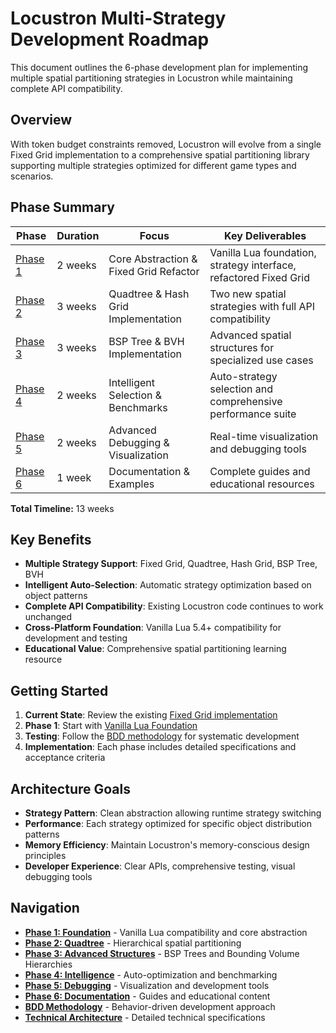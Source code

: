 # Locustron Multi-Strategy Development Roadmap

This document outlines the 6-phase development plan for implementing multiple spatial partitioning strategies in Locustron while maintaining complete API compatibility.

## Overview

With token budget constraints removed, Locustron will evolve from a single Fixed Grid implementation to a comprehensive spatial partitioning library supporting multiple strategies optimized for different game types and scenarios.

## Phase Summary

| Phase | Duration | Focus | Key Deliverables |
|-------|----------|-------|------------------|
| [Phase 1](./phase-1-foundation.md) | 2 weeks | Core Abstraction & Fixed Grid Refactor | Vanilla Lua foundation, strategy interface, refactored Fixed Grid |
| [Phase 2](./phase-2-quadtree.md) | 3 weeks | Quadtree & Hash Grid Implementation | Two new spatial strategies with full API compatibility |
| [Phase 3](./phase-3-advanced.md) | 3 weeks | BSP Tree & BVH Implementation | Advanced spatial structures for specialized use cases |
| [Phase 4](./phase-4-intelligence.md) | 2 weeks | Intelligent Selection & Benchmarks | Auto-strategy selection and comprehensive performance suite |
| [Phase 5](./phase-5-debugging.md) | 2 weeks | Advanced Debugging & Visualization | Real-time visualization and debugging tools |
| [Phase 6](./phase-6-documentation.md) | 1 week | Documentation & Examples | Complete guides and educational resources |

**Total Timeline:** 13 weeks

## Key Benefits

- **Multiple Strategy Support**: Fixed Grid, Quadtree, Hash Grid, BSP Tree, BVH
- **Intelligent Auto-Selection**: Automatic strategy optimization based on object patterns
- **Complete API Compatibility**: Existing Locustron code continues to work unchanged
- **Cross-Platform Foundation**: Vanilla Lua 5.4+ compatibility for development and testing
- **Educational Value**: Comprehensive spatial partitioning learning resource

## Getting Started

1. **Current State**: Review the existing [Fixed Grid implementation](../../lib/locustron/locustron.lua)
2. **Phase 1**: Start with [Vanilla Lua Foundation](./phase-1-foundation.md)
3. **Testing**: Follow the [BDD methodology](./bdd-methodology.md) for systematic development
4. **Implementation**: Each phase includes detailed specifications and acceptance criteria

## Architecture Goals

- **Strategy Pattern**: Clean abstraction allowing runtime strategy switching
- **Performance**: Each strategy optimized for specific object distribution patterns
- **Memory Efficiency**: Maintain Locustron's memory-conscious design principles
- **Developer Experience**: Clear APIs, comprehensive testing, visual debugging tools

## Navigation

- **[Phase 1: Foundation](./phase-1-foundation.md)** - Vanilla Lua compatibility and core abstraction
- **[Phase 2: Quadtree](./phase-2-quadtree.md)** - Hierarchical spatial partitioning
- **[Phase 3: Advanced Structures](./phase-3-advanced.md)** - BSP Trees and Bounding Volume Hierarchies
- **[Phase 4: Intelligence](./phase-4-intelligence.md)** - Auto-optimization and benchmarking
- **[Phase 5: Debugging](./phase-5-debugging.md)** - Visualization and development tools
- **[Phase 6: Documentation](./phase-6-documentation.md)** - Guides and educational content
- **[BDD Methodology](./bdd-methodology.md)** - Behavior-driven development approach
- **[Technical Architecture](./architecture.md)** - Detailed technical specifications